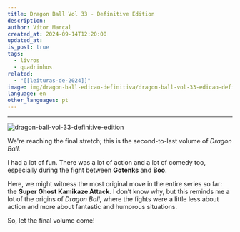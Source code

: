 ```yaml
---
title: Dragon Ball Vol 33 - Definitive Edition
description: 
author: Vítor Marçal
created_at: 2024-09-14T12:20:00
updated_at: 
is_post: true
tags:
  - livros
  - quadrinhos
related:
  - "[[leituras-de-2024]]"
image: img/dragon-ball-edicao-definitiva/dragon-ball-vol-33-edicao-definitiva.jpg
language: en
other_languages: pt
---
```

----

![dragon-ball-vol-33-definitive-edition](/img/dragon-ball-edicao-definitiva/dragon-ball-vol-33-edicao-definitiva.jpg)

We're reaching the final stretch; this is the second-to-last volume of _Dragon Ball_.

I had a lot of fun. There was a lot of action and a lot of comedy too, especially during the fight between **Gotenks** and **Boo**.

Here, we might witness the most original move in the entire series so far: the **Super Ghost Kamikaze Attack**. I don’t know why, but this reminds me a lot of the origins of _Dragon Ball_, where the fights were a little less about action and more about fantastic and humorous situations.

So, let the final volume come!

